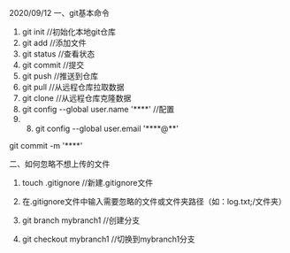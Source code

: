 2020/09/12
一、git基本命令
1. git init         //初始化本地git仓库
2. git add <file>   //添加文件
3. git status       //查看状态
4. git commit       //提交
5. git push         //推送到仓库
6. git pull         //从远程仓库拉取数据
7. git clone        //从远程仓库克隆数据
8. git config --global user.name '****'        //配置
9. 8. git config --global user.email '****@**'

git commit -m '****'

二、如何忽略不想上传的文件
1. touch .gitignore   //新建.gitignore文件
2. 在.gitignore文件中输入需要忽略的文件或文件夹路径（如：log.txt;/文件夹）

3. git branch mybranch1  //创建分支
4. git checkout mybranch1 //切换到mybranch1分支
